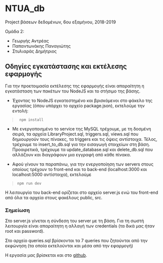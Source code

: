 # NTUA_db
Project βάσεων δεδομένων, 6ου εξαμήνου, 2018-2019

Ομάδα 2:
 * Γεωργής Αντρέας
 * Παπαντωνάκης Παναγιώτης
 * Στυλιαράς Δημήτριος

## Οδηγίες εγκατάστασης και εκτέλεσης εφαρμογής
Για την προετοιμασία εκτέλεσης της εφαρμογής είναι απαραίτητη η εγκατάσταση των πακέτων του NodeJS και το στήσιμο της βάσης.

* Έχοντας το NodeJS εγκατεστημένο και βρισκόμενοι στο φάκελο της εργασίας (όπου υπάρχει το αρχείο package.json), εκτελούμε την εντολή:

> ``` npm install```

* Με ενεργοποιημένο το service της MySQL τρέχουμε, με τη δοσμένη σειρά, τα αρχεία LibraryProject.sql, triggers.sql, views.sql που δημιουργούν τους πίνακες, τα triggers και τις όψεις αντίστοιχα. Τέλος, τρέχουμε το insert_to_db.sql για την εισαγωγή στοιχείων στη βάση. Προαιρετικά, τρέχουμε τα update_database.sql και delete_db.sql που αλλάζουν και διαγράφουν μια εγγραφή από κάθε πίνακα.

* Αφού γίνουν τα παραπάνω, για την ενεργοποίηση των servers στους οποίους τρέχουν το front-end και το back-end (localhost:3000 και localhost:5000 αντίστοιχα), εκτελούμε

> ```npm run dev```

 Η λειτουργία του back-end ορίζεται στο αρχείο server.js ενώ του front-end από όλα τα αρχεία στους φακέλους public, src.
 
 ### Σημείωση
 Στο server.js γίνεται η σύνδεση του server με τη βάση. Για τη σωστή λειτουργία είναι απαραίτητη η αλλαγή των credentials (τα δικά μας ήταν root και password).
 
 Στο αρχείο queries.sql βρίσκονται τα 7 queries που ζητούνται από την εκφώνηση (τα οποία εκτελούνται και μέσα από την εφαρμογή)

Η εργασία μας βρίσκεται και στο [github](https://github.com/dimstil/NTUA_db).
